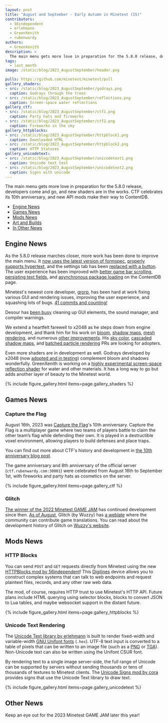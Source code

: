 ```yaml
---
layout: post
title: "August and September - Early Autumn in Minetest (15)"
contributors:
  - 56independent
  - erlehmann
  - GreenXenith
  - rubenwardy
authors:
  - GreenXenith
description: >
  The main menu gets more love in preparation for the 5.8.0 release, developers come and go, and new shaders are in the works. CTF celebrates its 10th anniversary, and new API mods make their way to ContentDB.
tags:
  - last_month
image: /static/blog/2023_AugustSeptember/header.png

pulls: https://github.com/minetest/minetest/pull
gallery_shaders:
- src: /static/blog/2023_AugustSeptember/godrays.png
  caption: Godrays through the trees
- src: /static/blog/2023_AugustSeptember/reflections.png
  caption: Screen-space water reflections
gallery_ctf:
- src: /static/blog/2023_AugustSeptember/ctf1.png
  caption: Party hats and fireworks
- src: /static/blog/2023_AugustSeptember/ctf2.png
  caption: Fireworks in the sky
gallery_httpblocks:
- src: /static/blog/2023_AugustSeptember/httpblock1.png
  caption: Downloaded HTML
- src: /static/blog/2023_AugustSeptember/httpblock2.png
  caption: HTTP Statuses
gallery_unicodetext:
- src: /static/blog/2023_AugustSeptember/unicodetext1.png
  caption: Unicode text test
- src: /static/blog/2023_AugustSeptember/unicodetext2.png
  caption: Signs with unicode
---
```


The main menu gets more love in preparation for the 5.8.0 release, developers come and go, and new shaders are in the
works. CTF celebrates its 10th anniversary, and new API mods make their way to ContentDB.

<!-- more -->

- [Engine News](#engine-news)
- [Games News](#games-news)
- [Mods News](#mods-news)
- [Art and Builds](#art-and-builds)
- [In Other News](#in-other-news)

## Engine News
As the 5.8.0 release marches closer, more work has been done to improve the main menu. It [now uses the latest version
of formspec]({{page.pulls}}/13761), [properly supports hypertext]({{page.pulls}}/13731), and the settings tab has
been [replaced with a button]({{page.pulls}}/13762). The user experience has been improved with [better game bar
scrolling]({{page.pulls}}/13768), [persisting text fields]({{page.pulls}}/13685), and [asynchronous package
loading]({{page.pulls}}/13551) on the ContentDB page. 

Minetest's newest core developer, [grorp](https://github.com/grorp), has been hard at work fixing various GUI and
rendering issues, improving the user experience, and squashing lots of bugs. [41 commits and
counting!](https://github.com/minetest/minetest/commits?author=grorp)

Desour has [been
busy](https://github.com/minetest/minetest/commits?author=Desour&before=c90c545d3395dc22f1ec43ca4f8a95e0f6fa5a14+35)
cleaning up GUI elements, the sound manager, and compiler warnings.

We extend a heartfelt farewell to x2048 as he steps down from engine development, and thank him for his work on
[bloom]({{page.pulls}}/12791), [shadow
maps](https://github.com/search?q=repo%3Aminetest%2Fminetest+shadow+author%3Ax2048&type=commits&s=committer-date&o=asc),
[mesh rendering](https://github.com/search?q=repo%3Aminetest%2Fminetest+mesh+author%3Ax2048&type=commits), and numerous
[other improvements](https://github.com/minetest/minetest/commits?author=x2048). His [sky color]({{page.pulls}}/12654),
[cascaded shadow maps]({{page.pulls}}/13833), and [batched particle rendering]({{page.pulls}}/13833) PRs are looking for
adopters.

Even more shaders are in development as well. Godrays developed by x2048 (now [adopted and in
testing]({{page.pulls}}/13881)) complement bloom and shadows wonderfully. GreenXenith is working on a [highly
experimental screen-space reflection shader](https://github.com/GreenXenith/minetest/tree/bfs_ssr) for water and other
materials. It has a long way to go but adds another layer of beauty to the Minetest world.

{% include figure_gallery.html items=page.gallery_shaders %}

## Games News

### Capture the Flag
August 16th, 2023 was [Capture the Flag](https://content.minetest.net/packages/rubenwardy/capturetheflag/)'s 10th
anniversary. Capture the Flag is a multiplayer game where two teams of players battle to claim the other team’s flag
while defending their own. It is played in a destructible voxel environment, allowing players to build defenses and
place traps.

You can find out more about CTF's history and development in [the 10th anniversary blog
post](https://blog.rubenwardy.com/2023/08/16/minetest-ctf-is-10/).

The game anniversary and 8th anniversary of the official server (`ctf.rubenwardy.com:30001`) were celebrated from August
16th to September 1st, with fireworks and party hats as cosmetics on the server.

{% include figure_gallery.html items=page.gallery_ctf %}

### Glitch
[The winner of the 2022 Minetest GAME JAM](https://content.minetest.net/packages/Wuzzy/glitch/) has continued
development since then. [As of August](https://forum.minetest.net/viewtopic.php?p=428292#p428292), Glitch (by Wuzzy) has
[a weblate](https://translate.codeberg.org/projects/glitch/) where the community can contribute game translations. You
can read about the development history of Glitch on [Wuzzy's
website](https://wuzzy.codeberg.page/games/makingof_glitch/).

## Mods News

### HTTP Blocks
You can send `POST` and `GET` requests directly from Minetest using the new [HTTPBlocks mod by
56independent](https://content.minetest.net/packages/56independent/httpblock/)! This
[Digilines](https://content.minetest.net/packages/Jeija/digilines/) device allows you to construct complex systems that
can talk to web endpoints and request plaintext files, records, and any other raw web data.

The mod, of course, requires HTTP trust to use Minetest's HTTP API. Future plans include HTML querying using selector
blocks, blocks to convert JSON to Lua tables, and maybe websocket support in the distant future.

{% include figure_gallery.html items=page.gallery_httpblocks %}

### Unicode Text Rendering
The [Unicode Text library by erlehmann](https://content.minetest.net/packages/erlehmann/unicode_text/) is built to
render fixed-width and variable-width [GNU Unifont fonts](http://savannah.gnu.org/projects/unifont/) (`.hex`). UTF-8
text input is converted to a table of pixels that can be written to an image file (such as a
[PNG](https://github.com/minetest/minetest/blob/5.7.0/doc/lua_api.txt#L5089-L5102) or
[TGA](https://content.minetest.net/packages/erlehmann/tga_encoder/)). Non-Unicode text can also be written using the
Unifont CSUR font.

By rendering text to a single image server-side, the full range of Unicode can be supported by servers without sending
thousands or tens of thousands of textures to Minetest clients. The [Unicode Signs mod by
cora](https://content.minetest.net/packages/cora/ucsigns/) provides signs that use the Unicode Text library to draw
text.

{% include figure_gallery.html items=page.gallery_unicodetext %}

## Other News
Keep an eye out for the 2023 Minetest GAME JAM later this year!

